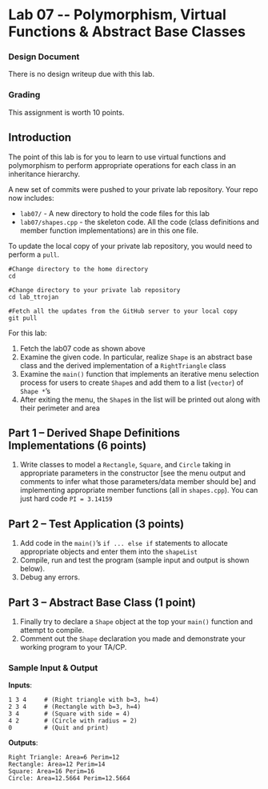 # Lab 07 -- Polymorphism, Virtual Functions & Abstract Base Classes

### Design Document
There is no design writeup due with this lab.

### Grading
This assignment is worth 10 points.

## Introduction
The point of this lab is for you to learn to use virtual functions and polymorphism to perform appropriate operations for each class in an inheritance hierarchy.

A new set of commits were pushed to your private lab repository. Your repo now includes:
  + `lab07/` - A new directory to hold the code files for this lab
  + `lab07/shapes.cpp` - the skeleton code. All the code (class definitions and member function implementations) are in this one file.

To update the local copy of your private lab repository, you would need to perform a `pull`.
```shell
#Change directory to the home directory
cd

#Change directory to your private lab repository
cd lab_ttrojan

#Fetch all the updates from the GitHub server to your local copy
git pull
```

For this lab:
  1. Fetch the lab07 code as shown above
  1. Examine the given code.  In particular, realize `Shape` is an abstract base class and the derived implementation of a `RightTriangle` class
  1. Examine the `main()` function that implements an iterative menu selection process for users to create `Shape`s and add them to a list (`vector`) of `Shape *`’s
  1. After exiting the menu, the `Shape`s in the list will be printed out along with their perimeter and area

## Part 1 &ndash; Derived Shape Definitions Implementations (6 points)
  1. Write classes to model a `Rectangle`, `Square`, and `Circle` taking in appropriate parameters in the constructor [see the menu output and comments to infer what those parameters/data member should be] and implementing appropriate member functions (all in `shapes.cpp`). You can just hard code `PI = 3.14159`


## Part 2 &ndash; Test Application (3 points)
  1. Add code in the `main()`’s `if ... else if` statements to allocate appropriate objects and enter them into the `shapeList`
  1. Compile, run and test the program (sample input and output is shown below).
  1. Debug any errors.


## Part 3 &ndash; Abstract Base Class (1 point)
  1. Finally try to declare a `Shape` object at the top your `main()` function and attempt to compile.  
  1. Comment out the `Shape` declaration you made and demonstrate your working program to your TA/CP.

### Sample Input & Output
**Inputs**:
```
1 3 4     # (Right triangle with b=3, h=4)
2 3 4     # (Rectangle with b=3, h=4)
3 4       # (Square with side = 4)
4 2       # (Circle with radius = 2)
0         # (Quit and print)
```

**Outputs**:
```
Right Triangle: Area=6 Perim=12
Rectangle: Area=12 Perim=14
Square: Area=16 Perim=16
Circle: Area=12.5664 Perim=12.5664
```

